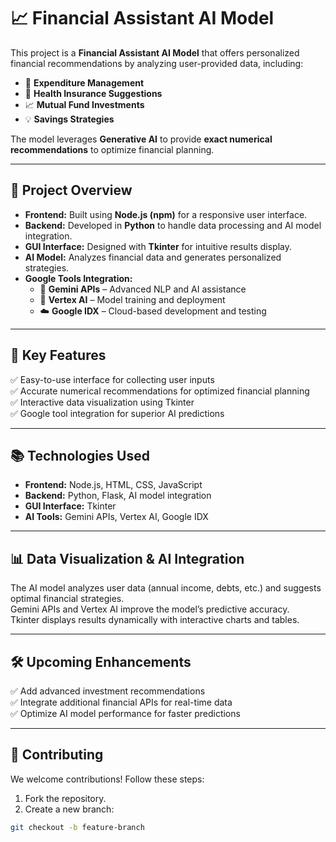 # 📈 Financial Assistant AI Model
This project is a **Financial Assistant AI Model** that offers personalized financial recommendations by analyzing user-provided data, including:

- 🤑 **Expenditure Management**  
- 🏥 **Health Insurance Suggestions**  
- 📈 **Mutual Fund Investments**  
- 💡 **Savings Strategies**  

The model leverages **Generative AI** to provide **exact numerical recommendations** to optimize financial planning.

---

## 🚀 Project Overview
- **Frontend:** Built using **Node.js (npm)** for a responsive user interface.  
- **Backend:** Developed in **Python** to handle data processing and AI model integration.  
- **GUI Interface:** Designed with **Tkinter** for intuitive results display.  
- **AI Model:** Analyzes financial data and generates personalized strategies.  
- **Google Tools Integration:**  
  - 🤖 **Gemini APIs** – Advanced NLP and AI assistance  
  - 📡 **Vertex AI** – Model training and deployment  
  - ☁️ **Google IDX** – Cloud-based development and testing  

---

## 🎯 Key Features
✅ Easy-to-use interface for collecting user inputs  
✅ Accurate numerical recommendations for optimized financial planning  
✅ Interactive data visualization using Tkinter  
✅ Google tool integration for superior AI predictions  

---

## 📚 Technologies Used
- **Frontend:** Node.js, HTML, CSS, JavaScript  
- **Backend:** Python, Flask, AI model integration  
- **GUI Interface:** Tkinter  
- **AI Tools:** Gemini APIs, Vertex AI, Google IDX  

---

## 📊 Data Visualization & AI Integration
The AI model analyzes user data (annual income, debts, etc.) and suggests optimal financial strategies.  
Gemini APIs and Vertex AI improve the model’s predictive accuracy.  
Tkinter displays results dynamically with interactive charts and tables.

---

## 🛠️ Upcoming Enhancements
✅ Add advanced investment recommendations  
✅ Integrate additional financial APIs for real-time data  
✅ Optimize AI model performance for faster predictions  

---

## 🤝 Contributing
We welcome contributions! Follow these steps:  
1. Fork the repository.  
2. Create a new branch:  
```bash
git checkout -b feature-branch